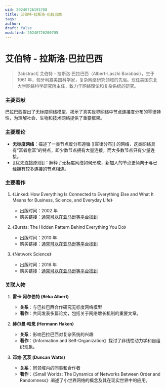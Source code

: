 ```yaml
---
uid: 20240726195708
title: 艾伯特-拉斯洛·巴拉巴西
tags: 
author: 
draft: false
modified: 20240726200705
---
```


# 艾伯特 - 拉斯洛·巴拉巴西

> [!abstract]
> 艾伯特 - 拉斯洛·巴拉巴西（Albert-László Barabási），生于 1961 年，匈牙利裔美国科学家，复杂网络研究领域的先驱。现任美国东北大学网络科学研究所主任，致力于网络理论和复杂系统的研究。

### 主要贡献

巴拉巴西提出了无标度网络模型，揭示了真实世界网络中节点连接度分布的幂律特性，为理解社会、生物和技术网络提供了重要框架。

### 主要理论

- **无标度网络**：描述了一类节点度分布遵循 [[幂律分布]] 的网络，这类网络具有“富者愈富”的特点，即少数节点拥有大量连接，而大多数节点只有少量连接。
- [[优先连接原则]]：解释了无标度网络如何形成，新加入的节点更倾向于与已经拥有较多连接的节点相连。

### 主要著作

1. 《Linked: How Everything Is Connected to Everything Else and What It Means for Business, Science, and Everyday Life》
   - 出版时间：2002 年
   - 购买链接：[通常可以在亚马逊等平台找到](https://www.amazon.com/Linked-Everything-Connected-Means-Business/dp/0465007134)

2. 《Bursts: The Hidden Pattern Behind Everything You Do》
   - 出版时间：2010 年
   - 购买链接：[通常可以在亚马逊等平台找到](https://www.amazon.com/Bursts-Hidden-Pattern-Everything-You/dp/0307474325)

3. 《Network Science》
   - 出版时间：2016 年
   - 购买链接：[通常可以在亚马逊等平台找到](https://www.amazon.com/Network-Science-Albert-Laszlo-Barabasi/dp/1107015545)

### 关联人物

1. **雷卡·阿尔伯特 (Réka Albert)**
   - **关系**：与巴拉巴西合作研究无标度网络模型
   - **著作**：共同发表多篇论文，包括关于网络增长机制的重要文章。

2. **赫尔曼·哈恩 (Hermann Haken)**
   - **关系**：影响巴拉巴西对复杂系统的兴趣
   - **著作**：《Information and Self-Organization》探讨了非线性动力学和自组织现象。

3. **邓肯·瓦茨 (Duncan Watts)**
   - **关系**：同领域内的同事和合作者
   - **著作**：《Small Worlds: The Dynamics of Networks Between Order and Randomness》阐述了小世界网络的概念及其在现实世界中的应用。
